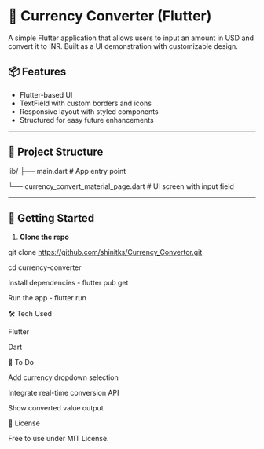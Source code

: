 # 💱 Currency Converter (Flutter)

 A simple Flutter application that allows users to input an amount in USD and convert it to INR. Built as a UI demonstration with customizable design.

## 📦 Features

- Flutter-based UI
- TextField with custom borders and icons
- Responsive layout with styled components
- Structured for easy future enhancements

---

## 📁 Project Structure

lib/
├── main.dart # App entry point

  └── currency_convert_material_page.dart # UI screen with input field

---

## 🚀 Getting Started

1. **Clone the repo**  

git clone https://github.com/shinitks/Currency_Convertor.git

cd currency-converter

Install dependencies - flutter pub get

Run the app - flutter run

🛠️ Tech Used

Flutter

Dart

📌 To Do

Add currency dropdown selection

Integrate real-time conversion API

Show converted value output

📝 License

Free to use under MIT License.










